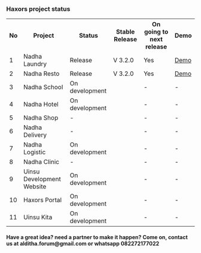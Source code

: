 ### Haxors project status
<span align='center'>
<table width='100%'>
  <tr>
    <th>No</th><th>Project</th><th>Status</th><th>Stable Release</th><th>On going to next release</th><th>Demo</th>
  </tr>
  <tr>
    <td>1</td><td>Nadha Laundry</td><td>Release</td><td>V 3.2.0</td><td>Yes</td><td><a href='http://demo.haxors.or.id/Nadha-Laundry'>Demo</a></td>
  </tr>
   <tr>
    <td>2</td><td>Nadha Resto</td><td>Release</td><td>V 3.2.0</td><td>Yes</td><td><a href='http://demo.haxors.or.id/Nadha-Resto'>Demo</a></td>
  </tr>
   <tr>
    <td>3</td><td>Nadha School</td><td>On development</td><td></td><td>-</td><td>-</td>
  </tr>
   <tr>
    <td>4</td><td>Nadha Hotel</td><td>On development</td><td></td><td>-</td><td>-</td>
  </tr>
   <tr>
    <td>5</td><td>Nadha Shop</td><td>-</td><td></td><td>-</td><td>-</td>
  </tr>
   <tr>
    <td>6</td><td>Nadha Delivery</td><td>-</td><td></td><td>-</td><td>-</td>
  </tr>
   <tr>
    <td>7</td><td>Nadha Logistic</td><td>On development</td><td></td><td>-</td><td>-</td>
  </tr>
   <tr>
    <td>8</td><td>Nadha Clinic</td><td>-</td><td></td><td>-</td><td>-</td>
  </tr>
  <tr>
    <td>9</td><td>Uinsu Development Website</td><td>On development</td><td></td><td>-</td><td>-</td>
  </tr>
  <tr>
    <td>10</td><td>Haxors Portal</td><td>On development</td><td></td><td>-</td><td>-</td>
  </tr>
  <tr>
    <td>11</td><td>Uinsu Kita</td><td>On development</td><td></td><td>-</td><td>-</td>
  </tr>
</table>
</span>
<h4>Have a great idea? need a partner to make it happen? Come on, contact us at alditha.forum@gmail.com or whatsapp 082272177022</h4>

